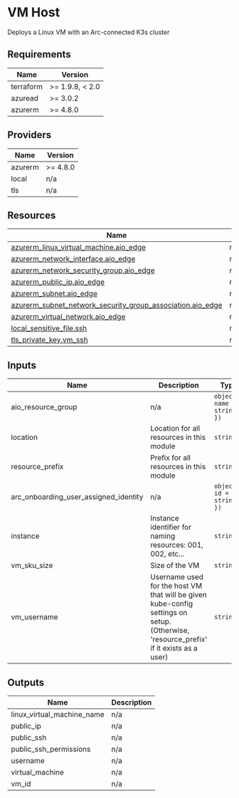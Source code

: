 <!-- BEGIN_TF_DOCS -->
<!-- markdown-table-prettify-ignore-start -->
# VM Host

Deploys a Linux VM with an Arc-connected K3s cluster

## Requirements

| Name | Version |
|------|---------|
| terraform | >= 1.9.8, < 2.0 |
| azuread | >= 3.0.2 |
| azurerm | >= 4.8.0 |

## Providers

| Name | Version |
|------|---------|
| azurerm | >= 4.8.0 |
| local | n/a |
| tls | n/a |

## Resources

| Name | Type |
|------|------|
| [azurerm_linux_virtual_machine.aio_edge](https://registry.terraform.io/providers/hashicorp/azurerm/latest/docs/resources/linux_virtual_machine) | resource |
| [azurerm_network_interface.aio_edge](https://registry.terraform.io/providers/hashicorp/azurerm/latest/docs/resources/network_interface) | resource |
| [azurerm_network_security_group.aio_edge](https://registry.terraform.io/providers/hashicorp/azurerm/latest/docs/resources/network_security_group) | resource |
| [azurerm_public_ip.aio_edge](https://registry.terraform.io/providers/hashicorp/azurerm/latest/docs/resources/public_ip) | resource |
| [azurerm_subnet.aio_edge](https://registry.terraform.io/providers/hashicorp/azurerm/latest/docs/resources/subnet) | resource |
| [azurerm_subnet_network_security_group_association.aio_edge](https://registry.terraform.io/providers/hashicorp/azurerm/latest/docs/resources/subnet_network_security_group_association) | resource |
| [azurerm_virtual_network.aio_edge](https://registry.terraform.io/providers/hashicorp/azurerm/latest/docs/resources/virtual_network) | resource |
| [local_sensitive_file.ssh](https://registry.terraform.io/providers/hashicorp/local/latest/docs/resources/sensitive_file) | resource |
| [tls_private_key.vm_ssh](https://registry.terraform.io/providers/hashicorp/tls/latest/docs/resources/private_key) | resource |

## Inputs

| Name | Description | Type | Default | Required |
|------|-------------|------|---------|:--------:|
| aio\_resource\_group | n/a | ```object({ name = string })``` | n/a | yes |
| location | Location for all resources in this module | `string` | n/a | yes |
| resource\_prefix | Prefix for all resources in this module | `string` | n/a | yes |
| arc\_onboarding\_user\_assigned\_identity | n/a | ```object({ id = string })``` | `null` | no |
| instance | Instance identifier for naming resources: 001, 002, etc... | `string` | `"001"` | no |
| vm\_sku\_size | Size of the VM | `string` | `"Standard_D8s_v3"` | no |
| vm\_username | Username used for the host VM that will be given kube-config settings on setup. (Otherwise, 'resource\_prefix' if it exists as a user) | `string` | `null` | no |

## Outputs

| Name | Description |
|------|-------------|
| linux\_virtual\_machine\_name | n/a |
| public\_ip | n/a |
| public\_ssh | n/a |
| public\_ssh\_permissions | n/a |
| username | n/a |
| virtual\_machine | n/a |
| vm\_id | n/a |
<!-- markdown-table-prettify-ignore-end -->
<!-- END_TF_DOCS -->

